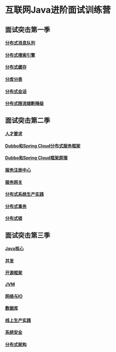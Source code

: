 # 互联网Java进阶面试训练营

## 面试突击第一季

#### [分布式消息队列](./docs/high-concurrency/mq-interview.md)

#### [分布式搜索引擎](./docs/high-concurrency/es-introduction.md)

#### [分布式缓存](./docs/high-concurrency/why-cache.md)

#### [分库分表](./docs/high-concurrency/database-shard.md)

#### [分布式会话](./docs/distributed-system/distributed-session.md)

#### [分布式限流熔断降级](./docs/high-availability/hystrix-introduction.md)



## 面试突击第二季

#### [人才要求](./docs/distributed-system/distributed-design.md)

#### [Dubbo和Spring Cloud分布式服务框架](./docs/distributed-system/core-architecture-principle%20.md)

#### [Dubbo和Spring Cloud框架原理](./docs/distributed-system/dubbo-framework-principle.md)

#### [服务注册中心](./docs/distributed-system/registration-center-guide.md)

#### [服务网关](./docs/distributed-system/gateway-model-selection.md)

#### [分布式系统生产实践](./docs/distributed-system/system-framework.md)

#### [分布式事务](./docs/distributed-system/deal-line.md)

#### [分布式锁](./docs/distributed-system/distributed-lock.md)



## 面试突击第三季

#### [Java核心](./docs/java-collection.md)

#### [并发](./docs/java-concurrent.md)

#### [开源框架](./docs/open-source-framework.md)

#### [JVM](./docs/jvm-core.md)

#### [网络与IO](./docs/network-core.md)

#### [数据库](./docs/database-core.md)

#### [线上生产实践](./docs/production-core.md)

#### [系统安全](./docs/system-security.md)

#### [分布式架构](./docs/distributed-system-advance.md)






